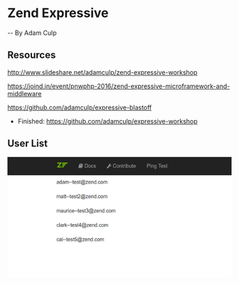# Zend Expressive

-- By Adam Culp

## Resources

http://www.slideshare.net/adamculp/zend-expressive-workshop 

https://joind.in/event/pnwphp-2016/zend-expressive-microframework-and-middleware 

https://github.com/adamculp/expressive-blastoff 

* Finished: https://github.com/adamculp/expressive-workshop 

## User List

![user list](media/zend-expressive-user-list.png)


